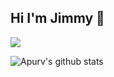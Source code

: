 ## Hi I'm Jimmy 👋


<p align="left">
  <img src="https://skillicons.dev/icons?i=react,next,tailwind,vercel,mysql,redis,git,docker,linux,supabase,postgresql,go" />
</p>

![Apurv's github stats](https://github-readme-stats.vercel.app/api?username=Lily-404&show_icons=true)  
